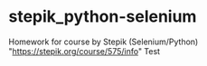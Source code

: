 # stepik_python-selenium
Homework for course by Stepik (Selenium/Python)
"https://stepik.org/course/575/info" Test
